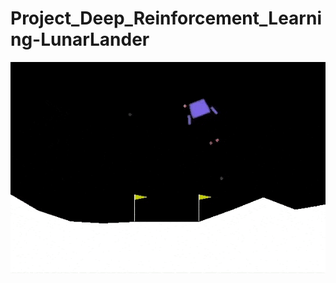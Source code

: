 # Project_Deep_Reinforcement_Learning-LunarLander


![Alt Text](https://github.com/ZuoNicolas/Project_Deep_Reinforcement_Learning-LunarLander/blob/main/PPO%2BOptuna.gif)
